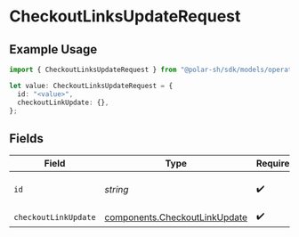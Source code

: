 # CheckoutLinksUpdateRequest

## Example Usage

```typescript
import { CheckoutLinksUpdateRequest } from "@polar-sh/sdk/models/operations/checkoutlinksupdate.js";

let value: CheckoutLinksUpdateRequest = {
  id: "<value>",
  checkoutLinkUpdate: {},
};
```

## Fields

| Field                                                                          | Type                                                                           | Required                                                                       | Description                                                                    |
| ------------------------------------------------------------------------------ | ------------------------------------------------------------------------------ | ------------------------------------------------------------------------------ | ------------------------------------------------------------------------------ |
| `id`                                                                           | *string*                                                                       | :heavy_check_mark:                                                             | The checkout link ID.                                                          |
| `checkoutLinkUpdate`                                                           | [components.CheckoutLinkUpdate](../../models/components/checkoutlinkupdate.md) | :heavy_check_mark:                                                             | N/A                                                                            |